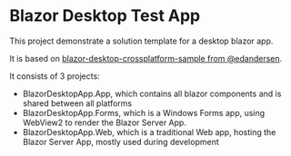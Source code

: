 # Blazor Desktop Test App

This project demonstrate a solution template for a desktop blazor app.

It is based on [blazor-desktop-crossplatform-sample from @edandersen](https://github.com/edandersen/blazor-desktop-crossplatform-sample).

It consists of 3 projects:

- BlazorDesktopApp.App, which contains all blazor components and is shared between all platforms
- BlazorDesktopApp.Forms, which is a Windows Forms app, using WebView2 to render the Blazor Server App.
- BlazorDesktopApp.Web, which is a traditional Web app, hosting the Blazor Server App, mostly used during development